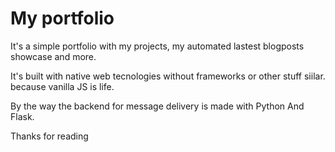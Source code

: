 # My portfolio

It's a simple portfolio with my projects, my automated lastest blogposts showcase and more.

It's built with native web tecnologies without frameworks or other stuff siilar. because vanilla JS is life.

By the way the backend for message delivery is made with Python And Flask.

Thanks for reading